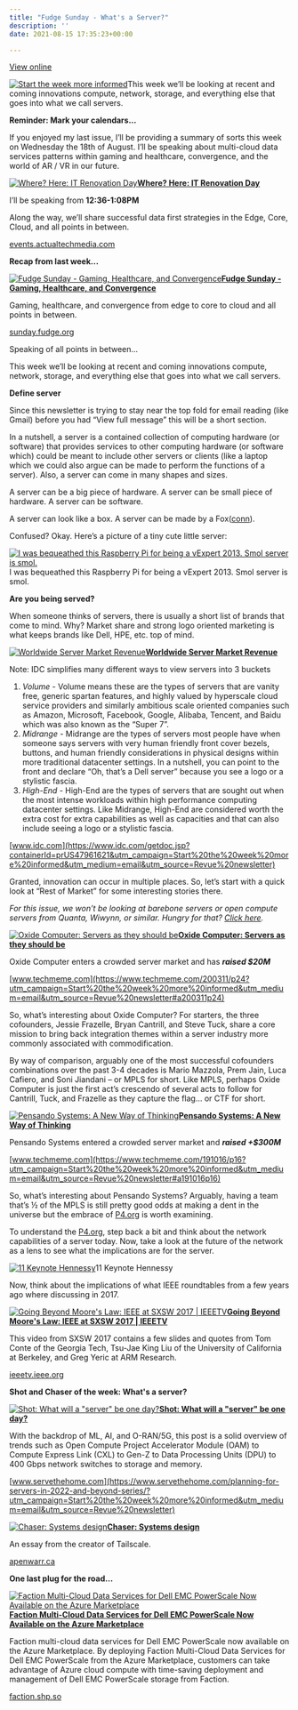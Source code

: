 ```yaml
---
title: "Fudge Sunday - What's a Server?"
description: ''
date: 2021-08-15 17:35:23+00:00

---
```


[View online](https://sunday.fudge.org/issues/fudge-sunday-what-s-a-server-717468?utm_campaign=Issue&utm_content=view_in_browser&utm_medium=email&utm_source=Start+the+week+more+informed)

[![Start the week more informed](https://bucketeer-e05bbc84-baa3-437e-9518-adb32be77984.s3.amazonaws.com/public/images/8a0404dd-d54e-48fa-89aa-34aec1aa8d5e_1200x115.png "Start the week more informed")](https://substackcdn.com/image/fetch/f_auto,q_auto:good,fl_progressive:steep/https%3A%2F%2Fbucketeer-e05bbc84-baa3-437e-9518-adb32be77984.s3.amazonaws.com%2Fpublic%2Fimages%2F8a0404dd-d54e-48fa-89aa-34aec1aa8d5e_1200x115.png)This week we’ll be looking at recent and coming innovations compute, network, storage, and everything else that goes into what we call servers.

 **Reminder: Mark your calendars...**

If you enjoyed my last issue, I’ll be providing a summary of sorts this week on Wednesday the 18th of August. I’ll be speaking about multi-cloud data services patterns within gaming and healthcare, convergence, and the world of AR / VR in our future.

[![Where? Here: IT Renovation Day](https://bucketeer-e05bbc84-baa3-437e-9518-adb32be77984.s3.amazonaws.com/public/images/784ac7be-c56a-47b3-9996-abe20449f778_600x296.png "Where? Here: IT Renovation Day")](https://substackcdn.com/image/fetch/f_auto,q_auto:good,fl_progressive:steep/https%3A%2F%2Fbucketeer-e05bbc84-baa3-437e-9518-adb32be77984.s3.amazonaws.com%2Fpublic%2Fimages%2F784ac7be-c56a-47b3-9996-abe20449f778_600x296.png)**[Where? Here: IT Renovation Day](https://events.actualtechmedia.com/register-now/629/it-renovation-day-analyzing-the-next-wave-of-tools-products-and-services/?utm_campaign=Start%20the%20week%20more%20informed&utm_medium=email&utm_source=Revue%20newsletter)**

I’ll be speaking from **12:36-1:08PM**

﻿Along the way, we’ll share successful data first strategies in the Edge, Core, Cloud, and all points in between.

[events.actualtechmedia.com](https://events.actualtechmedia.com/register-now/629/it-renovation-day-analyzing-the-next-wave-of-tools-products-and-services/?utm_campaign=Start%20the%20week%20more%20informed&utm_medium=email&utm_source=Revue%20newsletter)

 **Recap from last week...**

[![Fudge Sunday - Gaming, Healthcare, and Convergence](https://bucketeer-e05bbc84-baa3-437e-9518-adb32be77984.s3.amazonaws.com/public/images/3d1bd29e-9019-4aa7-bb12-9d9e7977f478_600x135.png "Fudge Sunday - Gaming, Healthcare, and Convergence")](https://substackcdn.com/image/fetch/f_auto,q_auto:good,fl_progressive:steep/https%3A%2F%2Fbucketeer-e05bbc84-baa3-437e-9518-adb32be77984.s3.amazonaws.com%2Fpublic%2Fimages%2F3d1bd29e-9019-4aa7-bb12-9d9e7977f478_600x135.png)**[Fudge Sunday - Gaming, Healthcare, and Convergence](https://sunday.fudge.org/issues/fudge-sunday-gaming-healthcare-and-convergence-709604?utm_campaign=Start%20the%20week%20more%20informed&utm_medium=email&utm_source=Revue%20newsletter)**

Gaming, healthcare, and convergence from edge to core to cloud and all points in between.

[sunday.fudge.org](https://sunday.fudge.org/issues/fudge-sunday-gaming-healthcare-and-convergence-709604?utm_campaign=Start%20the%20week%20more%20informed&utm_medium=email&utm_source=Revue%20newsletter)

Speaking of all points in between… 

This week we’ll be looking at recent and coming innovations compute, network, storage, and everything else that goes into what we call servers.

 **Define server**

Since this newsletter is trying to stay near the top fold for email reading (like Gmail) before you had “View full message” this will be a short section.

In a nutshell, a server is a contained collection of computing hardware (or software) that provides services to other computing hardware (or software which) could be meant to include other servers or clients (like a laptop which we could also argue can be made to perform the functions of a server). Also, a server can come in many shapes and sizes.

A server can be a big piece of hardware. A server can be small piece of hardware. A server can be software.

A server can look like a box. A server can be made by a Fox([conn](https://asia.nikkei.com/Business/Companies/Foxconn-starts-US-production-of-servers-and-network-gear?utm_campaign=Start%20the%20week%20more%20informed&utm_medium=email&utm_source=Revue%20newsletter)).

Confused? Okay. Here’s a picture of a tiny cute little server:

[![I was bequeathed this Raspberry Pi for being a vExpert 2013. Smol server is smol.](https://bucketeer-e05bbc84-baa3-437e-9518-adb32be77984.s3.amazonaws.com/public/images/9e9d9deb-29fb-430e-a56e-9509618e20ff_600x600.jpeg "I was bequeathed this Raspberry Pi for being a vExpert 2013. Smol server is smol.")](https://substackcdn.com/image/fetch/f_auto,q_auto:good,fl_progressive:steep/https%3A%2F%2Fbucketeer-e05bbc84-baa3-437e-9518-adb32be77984.s3.amazonaws.com%2Fpublic%2Fimages%2F9e9d9deb-29fb-430e-a56e-9509618e20ff_600x600.jpeg)I was bequeathed this Raspberry Pi for being a vExpert 2013. Smol server is smol.

 **Are you being served?**

When someone thinks of servers, there is usually a short list of brands that come to mind. Why? Market share and strong logo oriented marketing is what keeps brands like Dell, HPE, etc. top of mind.

[![Worldwide Server Market Revenue ](https://bucketeer-e05bbc84-baa3-437e-9518-adb32be77984.s3.amazonaws.com/public/images/44e09546-0207-4382-a71d-be58e9606668_600x381.jpeg "Worldwide Server Market Revenue ")](https://substackcdn.com/image/fetch/f_auto,q_auto:good,fl_progressive:steep/https%3A%2F%2Fbucketeer-e05bbc84-baa3-437e-9518-adb32be77984.s3.amazonaws.com%2Fpublic%2Fimages%2F44e09546-0207-4382-a71d-be58e9606668_600x381.jpeg)**[Worldwide Server Market Revenue](https://www.idc.com/getdoc.jsp?containerId=prUS47961621&utm_campaign=Start%20the%20week%20more%20informed&utm_medium=email&utm_source=Revue%20newsletter)**

Note: IDC simplifies many different ways to view servers into 3 buckets

1. *Volume* - Volume means these are the types of servers that are vanity free, generic spartan features, and highly valued by hyperscale cloud service providers and similarly ambitious scale oriented companies such as Amazon, Microsoft, Facebook, Google, Alibaba, Tencent, and Baidu which was also known as the “Super 7”.
2. *Midrange* - Midrange are the types of servers most people have when someone says servers with very human friendly front cover bezels, buttons, and human friendly considerations in physical designs within more traditional datacenter settings. In a nutshell, you can point to the front and declare “Oh, that’s a Dell server” because you see a logo or a stylistic fascia.
3. *High-End* - High-End are the types of servers that are sought out when the most intense workloads within high performance computing datacenter settings. Like Midrange, High-End are considered worth the extra cost for extra capabilities as well as capacities and that can also include seeing a logo or a stylistic fascia.

[www.idc.com](https://www.idc.com/getdoc.jsp?containerId=prUS47961621&utm_campaign=Start%20the%20week%20more%20informed&utm_medium=email&utm_source=Revue%20newsletter)

Granted, innovation can occur in multiple places. So, let’s start with a quick look at “Rest of Market” for some interesting stories there.

*For this issue, we won’t be looking at barebone servers or open compute servers from Quanta, Wiwynn, or similar. Hungry for that? [Click here](https://www.opencompute.org/products?utm_campaign=Start%20the%20week%20more%20informed&utm_medium=email&utm_source=Revue%20newsletter).*

[![Oxide Computer: Servers as they should be](https://bucketeer-e05bbc84-baa3-437e-9518-adb32be77984.s3.amazonaws.com/public/images/0ba61cba-3f3e-4c77-937e-a94dace0e9f6_600x300.jpeg "Oxide Computer: Servers as they should be")](https://substackcdn.com/image/fetch/f_auto,q_auto:good,fl_progressive:steep/https%3A%2F%2Fbucketeer-e05bbc84-baa3-437e-9518-adb32be77984.s3.amazonaws.com%2Fpublic%2Fimages%2F0ba61cba-3f3e-4c77-937e-a94dace0e9f6_600x300.jpeg)**[Oxide Computer: Servers as they should be](https://www.techmeme.com/200311/p24?utm_campaign=Start%20the%20week%20more%20informed&utm_medium=email&utm_source=Revue%20newsletter#a200311p24)**

Oxide Computer enters a crowded server market and has ***raised $20M***

[www.techmeme.com](https://www.techmeme.com/200311/p24?utm_campaign=Start%20the%20week%20more%20informed&utm_medium=email&utm_source=Revue%20newsletter#a200311p24)

So, what’s interesting about Oxide Computer? For starters, the three cofounders, Jessie Frazelle, Bryan Cantrill, and Steve Tuck, share a core mission to bring back integration themes within a server industry more commonly associated with commodification.

By way of comparison, arguably one of the most successful cofounders combinations over the past 3-4 decades is Mario Mazzola, Prem Jain, Luca Cafiero, and Soni Jiandani – or MPLS for short. Like MPLS, perhaps Oxide Computer is just the first act’s crescendo of several acts to follow for Cantrill, Tuck, and Frazelle as they capture the flag… or CTF for short.

[![Pensando Systems: A New Way of Thinking](https://bucketeer-e05bbc84-baa3-437e-9518-adb32be77984.s3.amazonaws.com/public/images/7a0e37f2-3d1c-4ee7-9d71-e84c6adb2785_600x251.png "Pensando Systems: A New Way of Thinking")](https://substackcdn.com/image/fetch/f_auto,q_auto:good,fl_progressive:steep/https%3A%2F%2Fbucketeer-e05bbc84-baa3-437e-9518-adb32be77984.s3.amazonaws.com%2Fpublic%2Fimages%2F7a0e37f2-3d1c-4ee7-9d71-e84c6adb2785_600x251.png)**[Pensando Systems: A New Way of Thinking](https://www.techmeme.com/191016/p16?utm_campaign=Start%20the%20week%20more%20informed&utm_medium=email&utm_source=Revue%20newsletter#a191016p16)**

Pensando Systems entered a crowded server market and ***raised +$300M***

[www.techmeme.com](https://www.techmeme.com/191016/p16?utm_campaign=Start%20the%20week%20more%20informed&utm_medium=email&utm_source=Revue%20newsletter#a191016p16)

So, what’s interesting about Pensando Systems? Arguably, having a team that’s ½ of the MPLS is still pretty good odds at making a dent in the universe but the embrace of [P4.org](https://p4.org?utm_campaign=Start%20the%20week%20more%20informed&utm_medium=email&utm_source=Revue%20newsletter) is worth examining.

To understand the [P4.org](https://p4.org?utm_campaign=Start%20the%20week%20more%20informed&utm_medium=email&utm_source=Revue%20newsletter), step back a bit and think about the network capabilities of a server today. Now, take a look at the future of the network as a lens to see what the implications are for the server.

[![11 Keynote   Hennessy](https://bucketeer-e05bbc84-baa3-437e-9518-adb32be77984.s3.amazonaws.com/public/images/39ee2023-0a8b-4048-9555-da22d4e36691_600x338.jpeg "11 Keynote   Hennessy")](https://substackcdn.com/image/fetch/f_auto,q_auto:good,fl_progressive:steep/https%3A%2F%2Fbucketeer-e05bbc84-baa3-437e-9518-adb32be77984.s3.amazonaws.com%2Fpublic%2Fimages%2F39ee2023-0a8b-4048-9555-da22d4e36691_600x338.jpeg)11 Keynote Hennessy

Now, think about the implications of what IEEE roundtables from a few years ago where discussing in 2017.

[![Going Beyond Moore's Law: IEEE at SXSW 2017 | IEEETV](https://bucketeer-e05bbc84-baa3-437e-9518-adb32be77984.s3.amazonaws.com/public/images/17c34838-5e0d-48a1-a669-706dd6e79ce1_600x360.png "Going Beyond Moore's Law: IEEE at SXSW 2017 | IEEETV")](https://substackcdn.com/image/fetch/f_auto,q_auto:good,fl_progressive:steep/https%3A%2F%2Fbucketeer-e05bbc84-baa3-437e-9518-adb32be77984.s3.amazonaws.com%2Fpublic%2Fimages%2F17c34838-5e0d-48a1-a669-706dd6e79ce1_600x360.png)**[Going Beyond Moore's Law: IEEE at SXSW 2017 | IEEETV](https://ieeetv.ieee.org/ieeetv-specials/going-beyond-moore-s-law-ieee-at-sxsw-2017?utm_campaign=Start%20the%20week%20more%20informed&utm_medium=email&utm_source=Revue%20newsletter)**

This video from SXSW 2017 contains a few slides and quotes from Tom Conte of the Georgia Tech, Tsu-Jae King Liu of the University of California at Berkeley, and Greg Yeric at ARM Research.

[ieeetv.ieee.org](https://ieeetv.ieee.org/ieeetv-specials/going-beyond-moore-s-law-ieee-at-sxsw-2017?utm_campaign=Start%20the%20week%20more%20informed&utm_medium=email&utm_source=Revue%20newsletter)

 **Shot and Chaser of the week: What's a server?**

[![Shot: What will a "server" be one day?](https://bucketeer-e05bbc84-baa3-437e-9518-adb32be77984.s3.amazonaws.com/public/images/186af527-dc6a-4fd4-afce-dca8e7573b64_600x377.jpeg "Shot: What will a \"server\" be one day?")](https://substackcdn.com/image/fetch/f_auto,q_auto:good,fl_progressive:steep/https%3A%2F%2Fbucketeer-e05bbc84-baa3-437e-9518-adb32be77984.s3.amazonaws.com%2Fpublic%2Fimages%2F186af527-dc6a-4fd4-afce-dca8e7573b64_600x377.jpeg)**[Shot: What will a "server" be one day?](https://www.servethehome.com/planning-for-servers-in-2022-and-beyond-series/?utm_campaign=Start%20the%20week%20more%20informed&utm_medium=email&utm_source=Revue%20newsletter)**

With the backdrop of ML, AI, and O-RAN/5G, this post is a solid overview of trends such as Open Compute Project Accelerator Module (OAM) to Compute Express Link (CXL) to Gen-Z to Data Processing Units (DPU) to 400 Gbps network switches to storage and memory.

[www.servethehome.com](https://www.servethehome.com/planning-for-servers-in-2022-and-beyond-series/?utm_campaign=Start%20the%20week%20more%20informed&utm_medium=email&utm_source=Revue%20newsletter)

[![Chaser: Systems design](https://bucketeer-e05bbc84-baa3-437e-9518-adb32be77984.s3.amazonaws.com/public/images/c09e00ba-8680-4b60-82d6-013cadf041ad_600x300.jpeg "Chaser: Systems design")](https://substackcdn.com/image/fetch/f_auto,q_auto:good,fl_progressive:steep/https%3A%2F%2Fbucketeer-e05bbc84-baa3-437e-9518-adb32be77984.s3.amazonaws.com%2Fpublic%2Fimages%2Fc09e00ba-8680-4b60-82d6-013cadf041ad_600x300.jpeg)**[Chaser: Systems design](https://apenwarr.ca/log/20201227?utm_campaign=Start%20the%20week%20more%20informed&utm_medium=email&utm_source=Revue%20newsletter)**

An essay from the creator of Tailscale.

[apenwarr.ca](https://apenwarr.ca/log/20201227?utm_campaign=Start%20the%20week%20more%20informed&utm_medium=email&utm_source=Revue%20newsletter)

 **One last plug for the road...**

[![Faction Multi-Cloud Data Services for Dell EMC PowerScale Now Available on the Azure Marketplace](https://bucketeer-e05bbc84-baa3-437e-9518-adb32be77984.s3.amazonaws.com/public/images/57dd0b1d-fbb0-470a-a094-d2f07f50dba3_600x314.png "Faction Multi-Cloud Data Services for Dell EMC PowerScale Now Available on the Azure Marketplace")](https://substackcdn.com/image/fetch/f_auto,q_auto:good,fl_progressive:steep/https%3A%2F%2Fbucketeer-e05bbc84-baa3-437e-9518-adb32be77984.s3.amazonaws.com%2Fpublic%2Fimages%2F57dd0b1d-fbb0-470a-a094-d2f07f50dba3_600x314.png)**[Faction Multi-Cloud Data Services for Dell EMC PowerScale Now Available on the Azure Marketplace](https://faction.shp.so/a/kRdjuO?utm_campaign=Start%20the%20week%20more%20informed&utm_medium=email&utm_source=Revue%20newsletter)**

Faction multi-cloud data services for Dell EMC PowerScale now available on the Azure Marketplace. By deploying Faction Multi-Cloud Data Services for Dell EMC PowerScale from the Azure Marketplace, customers can take advantage of Azure cloud compute with time-saving deployment and management of Dell EMC PowerScale storage from Faction.

[faction.shp.so](https://faction.shp.so/a/kRdjuO?utm_campaign=Start%20the%20week%20more%20informed&utm_medium=email&utm_source=Revue%20newsletter)









